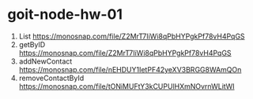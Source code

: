 # goit-node-hw-01

1. List https://monosnap.com/file/Z2MrT7IiWi8qPbHYPgkPf78vH4PqGS
2. getByID https://monosnap.com/file/Z2MrT7IiWi8qPbHYPgkPf78vH4PqGS
3. addNewContact https://monosnap.com/file/nEHDUY1IetPF42yeXV3BRGG8WAmQOn
4. removeContactById https://monosnap.com/file/tONiMUFtY3kCUPUlHXmNOvrnWLitWI
